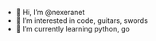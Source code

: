 - 👋 Hi, I’m @nexeranet
- 👀 I’m interested in code, guitars, swords 
- 🌱 I’m currently learning python, go

<!---
nexeranet/nexeranet is a ✨ special ✨ repository because its `README.md` (this file) appears on your GitHub profile.
You can click the Preview link to take a look at your changes.
--->

